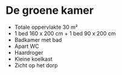 # De groene kamer

* Totale oppervlakte 30 m²
* 1 bed 160 x 200 cm + 1 bed 90 x 200 cm
* Badkamer met bad
* Apart WC
* Haardroger
* Kleine koelkast 
* Zicht op het dorp
